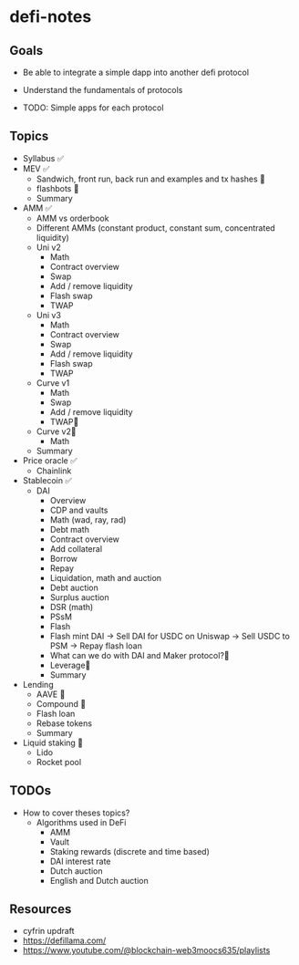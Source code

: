 # defi-notes

## Goals
- Be able to integrate a simple dapp into another defi protocol
- Understand the fundamentals of protocols

- TODO: Simple apps for each protocol

## Topics
- Syllabus ✅
- MEV ✅
    - Sandwich, front run, back run and examples and tx hashes 🚧
    - flashbots 🚧
    - Summary
- AMM ✅
    - AMM vs orderbook
    - Different AMMs (constant product, constant sum, concentrated liquidity)
    - Uni v2
        - Math
        - Contract overview
        - Swap
        - Add / remove liquidity
        - Flash swap
        - TWAP
    - Uni v3
        - Math
        - Contract overview
        - Swap
        - Add / remove liquidity
        - Flash swap
        - TWAP
    - Curve v1
        - Math
        - Swap
        - Add / remove liquidity
        - TWAP🤔
    - Curve v2🤔
        - Math
    - Summary
- Price oracle ✅
    - Chainlink
- Stablecoin ✅
    - DAI
        - Overview
        - CDP and vaults
        - Math (wad, ray, rad)
        - Debt math
        - Contract overview
        - Add collateral
        - Borrow
        - Repay
        - Liquidation, math and auction
        - Debt auction
        - Surplus auction
        - DSR (math)
        - PSsM
        - Flash
        - Flash mint DAI -> Sell DAI for USDC on Uniswap -> Sell USDC to PSM -> Repay flash loan
        - What can we do with DAI and Maker protocol?🤔
        - Leverage🤔
        - Summary
- Lending 
    - AAVE 🚧
    - Compound 🚧
    - Flash loan
    - Rebase tokens
    - Summary
- Liquid staking 🚧
    - Lido
    - Rocket pool

## TODOs
- How to cover theses topics?
    - Algorithms used in DeFi
        - AMM
        - Vault
        - Staking rewards (discrete and time based)
        - DAI interest rate
        - Dutch auction
        - English and Dutch auction


## Resources
- cyfrin updraft
- https://defillama.com/
- https://www.youtube.com/@blockchain-web3moocs635/playlists
